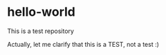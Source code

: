 # hello-world
This is a test repository 

Actually, let me clarify that this is a TEST, not a test :)
